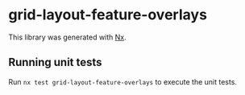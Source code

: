 # grid-layout-feature-overlays

This library was generated with [Nx](https://nx.dev).

## Running unit tests

Run `nx test grid-layout-feature-overlays` to execute the unit tests.
